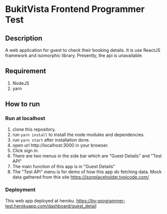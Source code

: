 # BukitVista Frontend Programmer Test

## Description
A web application for guest to check their booking details. It is use ReactJS framework and isomorphic library. Presently, the api is unavailable.

## Requirement
1. NodeJS
2. yarn

## How to run

### Run at localhost
1. clone this repository.
2. run `yarn install` to install the node modules and dependencies.
3. run `yarn start` after installation done.
4. open url <a>http://localhost:3000</a> in your browser.
5. Click sign in.
6. There are two menus in the side bar which are "Guest Details" and "Test API"
7. The main function of this app is in "Guest Details"
8. The "Test APi" menu is for demo  of how this app do fetching data. Mock data gathered from this site <a>https://jsonplaceholder.typicode.com/</a> 

### Deployment
This web app deployed at heroku. <a>https://bv-programmer-test.herokuapp.com/dashboard/guest_detail</a>
